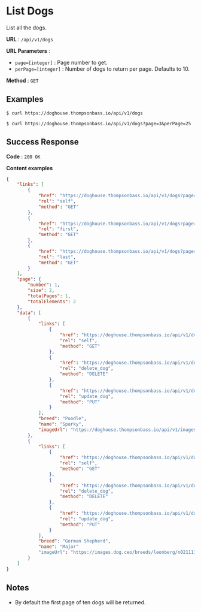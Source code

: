 # List Dogs

List all the dogs.

**URL** : `/api/v1/dogs`

**URL Parameters** :

- `page=[integer]` : Page number to get.
- `perPage=[integer]` : Number of dogs to return per page.  Defaults to 10.

**Method** : `GET`

## Examples

`$ curl https://doghouse.thompsonbass.io/api/v1/dogs`

`$ curl https://doghouse.thompsonbass.io/api/v1/dogs?page=3&perPage=25`

## Success Response

**Code** : `200 OK`

**Content examples**

```json
{
    "links": [
        {
            "href": "https://doghouse.thompsonbass.io/api/v1/dogs?page=1&perPage=10",
            "rel": "self",
            "method": "GET"
        },
        {
            "href": "https://doghouse.thompsonbass.io/api/v1/dogs?page=1&perPage=10",
            "rel": "first",
            "method": "GET"
        },
        {
            "href": "https://doghouse.thompsonbass.io/api/v1/dogs?page=1&perPage=10",
            "rel": "last",
            "method": "GET"
        }
    ],
    "page": {
        "number": 1,
        "size": 2,
        "totalPages": 1,
        "totalElements": 2
    },
    "data": [
        {
            "links": [
                {
                    "href": "https://doghouse.thompsonbass.io/api/v1/dogs/1",
                    "rel": "self",
                    "method": "GET"
                },
                {
                    "href": "https://doghouse.thompsonbass.io/api/v1/dogs/1",
                    "rel": "delete_dog",
                    "method": "DELETE"
                },
                {
                    "href": "https://doghouse.thompsonbass.io/api/v1/dogs/1",
                    "rel": "update_dog",
                    "method": "PUT"
                }
            ],
            "breed": "Poodle",
            "name": "Sparky",
            "imageUrl": "https://doghouse.thompsonbass.io/api/v1/images/1.gif"
        },
        {
            "links": [
                {
                    "href": "https://doghouse.thompsonbass.io/api/v1/dogs/2",
                    "rel": "self",
                    "method": "GET"
                },
                {
                    "href": "https://doghouse.thompsonbass.io/api/v1/dogs/2",
                    "rel": "delete_dog",
                    "method": "DELETE"
                },
                {
                    "href": "https://doghouse.thompsonbass.io/api/v1/dogs/2",
                    "rel": "update_dog",
                    "method": "PUT"
                }
            ],
            "breed": "German Shepherd",
            "name": "Major"
            "imageUrl": "https://images.dog.ceo/breeds/leonberg/n02111129_638.jpg"
        }
    ]
}
```

## Notes

* By default the first page of ten dogs will be returned.